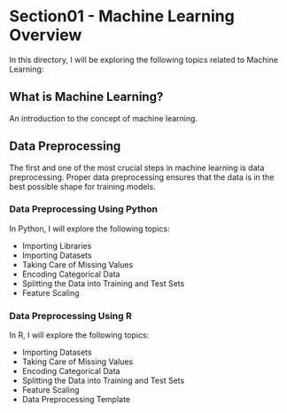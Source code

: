 # Section01 - Machine Learning Overview
In this directory, I will be exploring the following topics related to Machine Learning:

## What is Machine Learning?
An introduction to the concept of machine learning.

## Data Preprocessing
The first and one of the most crucial steps in machine learning is data preprocessing. Proper data preprocessing ensures that the data is in the best possible shape for training models.

### Data Preprocessing Using Python
In Python, I will explore the following topics:
- Importing Libraries
- Importing Datasets
- Taking Care of Missing Values
- Encoding Categorical Data
- Splitting the Data into Training and Test Sets
- Feature Scaling

### Data Preprocessing Using R
In R, I will explore the following topics:
- Importing Datasets
- Taking Care of Missing Values
- Encoding Categorical Data
- Splitting the Data into Training and Test Sets
- Feature Scaling
- Data Preprocessing Template
